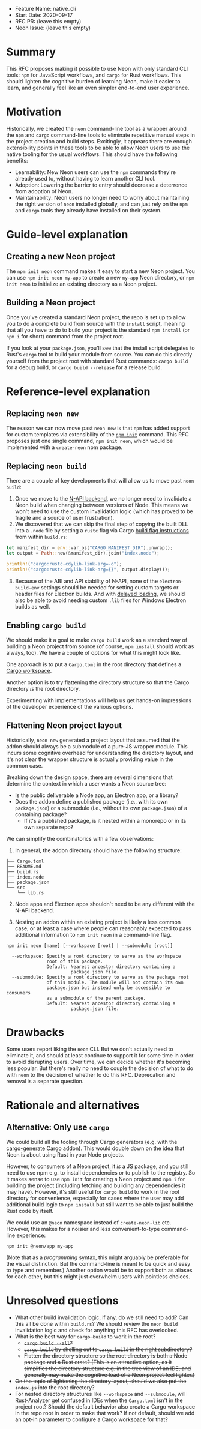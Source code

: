 - Feature Name: native_cli
- Start Date: 2020-09-17
- RFC PR: (leave this empty)
- Neon Issue: (leave this empty)

# Summary
[summary]: #summary

This RFC proposes making it possible to use Neon with only standard CLI tools: `npm` for JavaScript workflows, and `cargo` for Rust workflows. This should lighten the cognitive burden of learning Neon, make it easier to learn, and generally feel like an even simpler end-to-end user experience.

# Motivation
[motivation]: #motivation

Historically, we created the `neon` command-line tool as a wrapper around the `npm` and `cargo` command-line tools to eliminate repetitive manual steps in the project creation and build steps. Excitingly, it appears there are enough extensibility points in these tools to be able to allow Neon users to use the native tooling for the usual workflows. This should have the following benefits:

- Learnability: New Neon users can use the `npm` commands they're already used to, without having to learn another CLI tool.
- Adoption: Lowering the barrier to entry should decrease a deterrence from adoption of Neon.
- Maintainability: Neon users no longer need to worry about maintaining the right version of `neon` installed globally, and can just rely on the `npm` and `cargo` tools they already have installed on their system.

# Guide-level explanation
[guide-level-explanation]: #guide-level-explanation

## Creating a new Neon project

The `npm init neon` command makes it easy to start a new Neon project. You can use `npm init neon my-app` to create a new `my-app` Neon directory, or `npm init neon` to initialize an existing directory as a Neon project.

## Building a Neon project

Once you've created a standard Neon project, the repo is set up to allow you to do a complete build from source with the `install` script, meaning that all you have to do to build your project is the standard `npm install` (or `npm i` for short) command from the project root.

If you look at your `package.json`, you'll see that the install script delegates to Rust's `cargo` tool to build your module from source. You can do this directly yourself from the project root with standard Rust commands: `cargo build` for a debug build, or `cargo build --release` for a release build.

# Reference-level explanation
[reference-level-explanation]: #reference-level-explanation

## Replacing `neon new`

The reason we can now move past `neon new` is that `npm` has added support for custom templates via extensibility of the [`npm init`](https://docs.npmjs.com/cli/init) command. This RFC proposes just one single command, `npm init neon`, which would be implemented with a `create-neon` npm package.

## Replacing `neon build`

There are a couple of key developments that will allow us to move past `neon build`:

1. Once we move to the [N-API backend](https://github.com/neon-bindings/neon/issues/444), we no longer need to invalidate a Neon build when changing between versions of Node. This means we won't need to use the custom invalidation logic (which has proved to be fragile and a source of user frustration).
2. We discovered that we can skip the final step of copying the built DLL into a `.node` file by setting a `rustc` flag via Cargo [build flag instructions](https://doc.rust-lang.org/cargo/reference/build-scripts.html#rustc-cdylib-link-arg) from within `build.rs`:

```rust
let manifest_dir = env::var_os("CARGO_MANIFEST_DIR").unwrap();
let output = Path::new(&manifest_dir).join("index.node");

println!("cargo:rustc-cdylib-link-arg=-o");
println!("cargo:rustc-cdylib-link-arg={}", output.display());
```
3. Because of the ABI and API stability of N-API, none of the `electron-build-env` settings should be needed for setting custom targets or header files for Electron builds. And with [delayed loading](https://github.com/neon-bindings/neon/issues/584), we should also be able to avoid needing custom `.lib` files for Windows Electron builds as well.

## Enabling `cargo build`

We should make it a goal to make `cargo build` work as a standard way of building a Neon project from source (of course, `npm install` should work as always, too). We have a couple of options for what this might look like.

One approach is to put a `Cargo.toml` in the root directory that defines a [Cargo workspace](https://doc.rust-lang.org/book/ch14-03-cargo-workspaces.html).

Another option is to try flattening the directory structure so that the Cargo directory _is_ the root directory.

Experimenting with implementations will help us get hands-on impressions of the developer experience of the various options.

## Flattening Neon project layout

Historically, `neon new` generated a project layout that assumed that the addon should always be a submodule of a pure-JS wrapper module. This incurs some cognitive overhead for understanding the directory layout, and it's not clear the wrapper structure is actually providing value in the common case.

Breaking down the design space, there are several dimensions that determine the context in which a user wants a Neon source tree:

- Is the public deliverable a Node app, an Electron app, or a library?
- Does the addon define a published package (i.e., with its own `package.json`) or a submodule (i.e., without its own `package.json`) of a containing package?
  - If it's a published package, is it nested within a monorepo or in its own separate repo?

We can simplify the combinatorics with a few observations:

1. In general, the addon directory should have the following structure:

```
├── Cargo.toml
├── README.md
├── build.rs
├── index.node
├── package.json
└── src
    └── lib.rs
```

2. Node apps and Electron apps shouldn't need to be any different with the N-API backend.

3. Nesting an addon within an existing project is likely a less common case, or at least a case where people can reasonably expected to pass additional information to `npm init neon` in a command-line flag.

```
npm init neon [name] [--workspace [root] | --submodule [root]]

  --workspace: Specify a root directory to serve as the workspace
               root of this package.
               Default: Nearest ancestor directory containing a
                        package.json file.
  --submodule: Specify a root directory to serve as the package root
               of this module. The module will not contain its own
               package.json but instead only be accessible to consumers
               as a submodule of the parent package.
               Default: Nearest ancestor directory containing a
                        package.json file.
```



# Drawbacks
[drawbacks]: #drawbacks

Some users report liking the `neon` CLI. But we don't actually need to eliminate it, and should at least continue to support it for some time in order to avoid disrupting users. Over time, we can decide whether it's becoming less popular. But there's really no need to couple the decision of what to do with `neon` to the decision of whether to do this RFC. Deprecation and removal is a separate question.

# Rationale and alternatives
[alternatives]: #alternatives

## Alternative: Only use `cargo`

We could build all the tooling through Cargo generators (e.g. with the [cargo-generate](https://github.com/ashleygwilliams/cargo-generate) Cargo addon). This would double down on the idea that Neon is about using Rust in your Node projects.

However, to consumers of a Neon project, it _is_ a JS package, and you still need to use npm e.g. to install dependencies or to publish to the registry. So it makes sense to use `npm init` for creating a Neon project and `npm i` for building the project (including fetching and building any dependencies it may have). However, it's still useful for `cargo build` to work in the root directory for convenience, especially for cases where the user may add additional build logic to `npm install` but still want to be able to just build the Rust code by itself.

We could use an `@neon` namespace instead of `create-neon-lib` etc. However, this makes for a noisier and less convenient-to-type command-line experience:
```
npm init @neon/app my-app
```
(Note that as a _programming_ syntax, this might arguably be preferable for the visual distinction. But the command-line is meant to be quick and easy to type and remember.) Another option would be to support both as aliases for each other, but this might just overwhelm users with pointless choices.

# Unresolved questions
[unresolved]: #unresolved-questions

- What other build invalidation logic, if any, do we still need to add? Can this all be done within `build.rs`? We should review the `neon build` invalidation logic and check for anything this RFC has overlooked.
- ~~What is the best way for `cargo build` to work in the root?~~
  * ~~`cargo build --all`?~~
  * ~~`cargo build` by shelling out to `cargo build` in the right subdirectory?~~
  * ~~Flatten the directory structure so the root directory is both a Node package and a Rust crate? (This is an attractive option, as it simplifies the directory structure e.g. in the tree view of an IDE, and generally may make the cognitive load of a Neon project feel lighter.)~~
- ~~On the topic of lightening the directory layout, should we also put the `index.js` into the root directory?~~
- For nested directory structures like `--workspace` and `--submodule`, will Rust-Analyzer get confused in IDEs when the `Cargo.toml` isn't in the project root? Should the default behavior also create a Cargo workspace in the repo root in order to make that work? If not default, should we add an opt-in parameter to configure a Cargo workspace for that?
